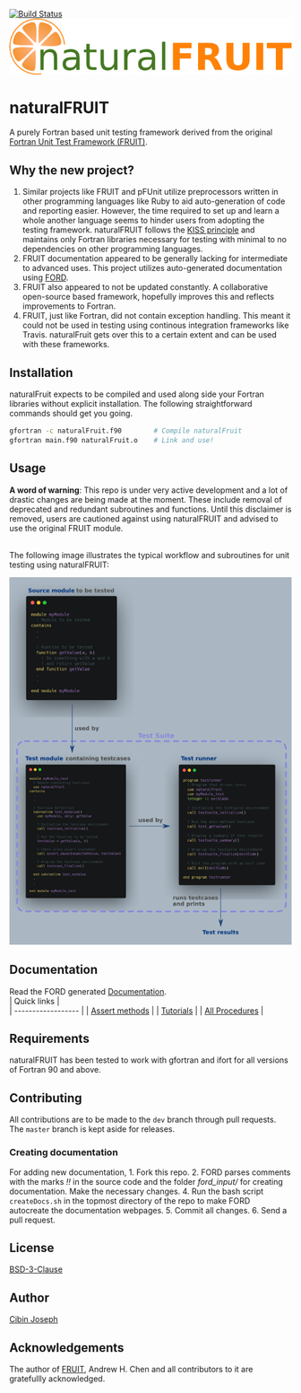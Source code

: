 [![Build Status](https://travis-ci.com/cibinjoseph/naturalFRUIT.svg?branch=master)](https://travis-ci.com/github/cibinjoseph/naturalFRUIT)
<br/>
![naturalFRUIT](media/naturalFRUIT-logo.png)
<br/>

# naturalFRUIT
A purely Fortran based unit testing framework derived from the original [Fortran Unit Test Framework (FRUIT)](https://sourceforge.net/projects/fortranxunit/).

## Why the new project?
1. Similar projects like FRUIT and pFUnit utilize preprocessors written in other programming languages like Ruby to aid auto-generation of code and reporting easier. However, the time required to set up and learn a whole another language seems to hinder users from adopting the testing framework. naturalFRUIT follows the [KISS principle](https://en.wikipedia.org/wiki/KISS_principle) and maintains only Fortran libraries necessary for testing with minimal to no dependencies on other programming languages.
2. FRUIT documentation appeared to be generally lacking for intermediate to advanced uses. This project utilizes auto-generated documentation using [FORD](https://github.com/Fortran-FOSS-Programmers/ford).
3. FRUIT also appeared to not be updated constantly. A collaborative open-source based framework, hopefully improves this and reflects improvements to Fortran.
4. FRUIT, just like Fortran, did not contain exception handling. This meant it could not be used in testing using continous integration frameworks like Travis. naturalFruit gets over this to a certain extent and can be used with these frameworks.

## Installation
naturalFruit expects to be compiled and used along side your Fortran libraries without explicit installation. The following straightforward commands should get you going.
```bash
gfortran -c naturalFruit.f90        # Compile naturalFruit
gfortran main.f90 naturalFruit.o    # Link and use!
```

## Usage
**A word of warning**: This repo is under very active development and a lot of drastic changes are being made at the moment. These include removal of deprecated and redundant subroutines and functions. Until this disclaimer is removed, users are cautioned against using naturalFRUIT and advised to use the original FRUIT module.</br></br>

The following image illustrates the typical workflow and subroutines for unit testing using naturalFRUIT:  

![flowchart](media/flowchart/flowchart.png)

## Documentation
Read the FORD generated [Documentation](https://cibinjoseph.github.io/naturalFRUIT/page/index.html).   
| Quick links |  
| ------------------ |
| [Assert methods](https://cibinjoseph.github.io/naturalFRUIT/page/AssertMethods/index.html) |
| [Tutorials](https://cibinjoseph.github.io/naturalFRUIT/page/Tutorials/index.html) |
| [All Procedures](https://cibinjoseph.github.io/naturalFRUIT/lists/procedures.html) |

## Requirements
naturalFRUIT has been tested to work with gfortran and ifort for all versions of Fortran 90 and above.

## Contributing
All contributions are to be made to the `dev` branch through pull requests. The `master` branch is kept aside for releases.

### Creating documentation
For adding new documentation,
    1. Fork this repo.
    2. FORD parses comments with the marks *!!* in the source code and the folder *ford_input/* for creating documentation. Make the necessary changes.
                                                                                                4. Run the bash script `createDocs.sh` in the topmost directory of the repo to make FORD autocreate the documentation webpages.
                                                                                                5. Commit all changes.
                                                                                                6. Send a pull request.

## License
[BSD-3-Clause](LICENSE)

## Author
[Cibin Joseph](https://github.com/cibinjoseph)

## Acknowledgements
The author of [FRUIT](https://sourceforge.net/projects/fortranxunit/), Andrew H. Chen and all contributors to it are gratefullly acknowledged.

